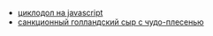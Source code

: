 * [циклодол на javascript](https://axredneck.github.io/cyclodoli.html)
* [санкционный голландский сыр с чудо-плесенью](https://axredneck.github.io/mandelplox.html)
